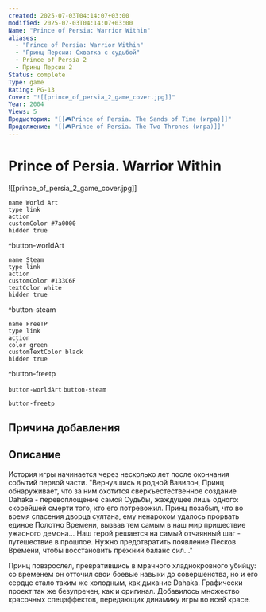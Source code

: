 ```yaml
---
created: 2025-07-03T04:14:07+03:00
modified: 2025-07-03T04:14:07+03:00
Name: "Prince of Persia: Warrior Within"
aliases:
  - "Prince of Persia: Warrior Within"
  - "Принц Персии: Схватка с судьбой"
  - Prince of Persia 2
  - Принц Персии 2
Status: complete
Type: game
Rating: PG-13
Cover: "![[prince_of_persia_2_game_cover.jpg]]"
Year: 2004
Views: 5
Предыстория: "[[🎮Prince of Persia. The Sands of Time (игра)]]"
Продолжение: "[[🎮Prince of Persia. The Two Thrones (игра)]]"
---
```


# Prince of Persia. Warrior Within

![[prince_of_persia_2_game_cover.jpg]]


```button
name World Art
type link
action 
customColor #7a0000
hidden true
```
^button-worldArt

```button
name Steam
type link
action 
customColor #133C6F
textColor white
hidden true
```
^button-steam

```button
name FreeTP
type link
action 
color green
customTextColor black
hidden true
```
^button-freetp



`button-worldArt` `button-steam`

`button-freetp`

## Причина добавления




## Описание

История игры начинается через несколько лет после окончания событий первой части.
"Вернувшись в родной Вавилон, Принц обнаруживает, что за ним охотится сверхъестественное создание Dahaka - перевоплощение самой Судьбы, жаждущее лишь одного: скорейшей смерти того, кто его потревожил. Принц позабыл, что во время спасения дворца султана, ему ненароком удалось прорвать единое Полотно Времени, вызвав тем самым в наш мир пришествие ужасного демона...
Наш герой решается на самый отчаянный шаг - путешествие в прошлое. Нужно предотвратить появление Песков Времени, чтобы восстановить прежний баланс сил…" 

Принц повзрослел, превратившись в мрачного хладнокровного убийцу: со временем он отточил свои боевые навыки до совершенства, но и его сердце стало таким же холодным, как дыхание Dahaka. Графически проект так же безупречен, как и оригинал. Добавилось множество красочных спецэффектов, передающих динамику игры во всей красе.

